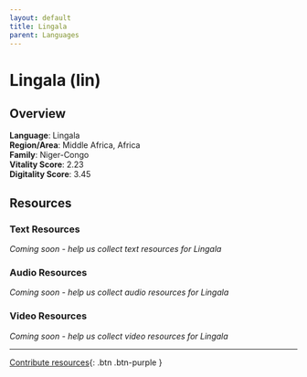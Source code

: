 ```yaml
---
layout: default
title: Lingala
parent: Languages
---
```


# Lingala (lin)

## Overview

**Language**: Lingala  
**Region/Area**: Middle Africa, Africa  
**Family**: Niger-Congo  
**Vitality Score**: 2.23  
**Digitality Score**: 3.45  

## Resources

### Text Resources
*Coming soon - help us collect text resources for Lingala*

### Audio Resources
*Coming soon - help us collect audio resources for Lingala*

### Video Resources
*Coming soon - help us collect video resources for Lingala*

---

[Contribute resources](https://fairtrain.github.io/){: .btn .btn-purple }
